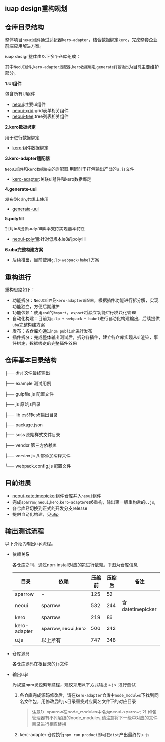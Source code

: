 ## iuap design重构规划

## 仓库目录结构

整体项目`neoui组件`通过适配器`kero-adapter`，结合数据绑定`kero`，完成整套企业前端应用解决方案。

iuap design整体由以下多个仓库组成：

其中`NeoUI组件`,`kero-adapter适配器`,`kero数据绑定`,`generate打包输出`为目前主要维护部分。

**1.UI组件**

包含所有UI组件

* [neoui](https://github.com/iuap-design/neoui):主要ui组件
* [neoui-grid](https://github.com/iuap-design/neoui-grid):grid表单相关组件
* [neoui-tree](https://github.com/iuap-design/neoui-tree):tree列表相关组件


**2.kero数据绑定**

用于进行数据绑定

* [kero](https://github.com/iuap-design/kero):组件数据绑定

**3.kero-adapter适配器**

`NeoUI组件`和`kero数据绑定`的适配器,用同时于打包输出产出的`u.js`文件

- [kero-adapter](https://github.com/iuap-design/kero-adapter):关联ui组件和kero数据绑定

**4.generate-uui**

发布到cdn,供线上使用

* [generate-uui](https://github.com/iuap-design/generate-uui)


**5.polyfill**

针对ie8提供polyfill脚本支持实现基本特性

* [neoui-polyfill](https://github.com/iuap-design/neoui-polyfill):针对低版本ie8的polyfill

**6.uba完整构建方案**

* 后续推出，目前使用`gulp+webpack+babel`方案

##  重构进行

重构思路如下：

* 功能拆分：`NeoUI组件`及`kero-adapter适配器`，根据插件功能进行拆分解，实现功能独立，方便后期维护
* 功能依赖：使用`es6`的`import`，`export`将独立功能进行模块化管理
* 自动化构建：目前为`gulp + webpack + babel`进行自动化构建输出，后续提供`uba`完整构建方案
* 发布：各仓库均通过`npm publish`进行发布
* 插件拆分：完成整体输出测试后，拆分各插件，建立各仓库实现从ui渲染，事件绑定，数据绑定的完整插件效果

## 仓库基本目录结构

├── dist 文件最终输出

├── example 测试用例

├── gulpfile.js 配置文件

├── js 原始js目录

├── lib es6转es5输出目录

├── package.json 

├── scss 原始样式文件目录

├── vendor 第三方依赖库

├── version.js 头部添加注释文件

└── webpack.config.js 配置文件

## 目前进展

* [neoui-datetimepicker](https://github.com/iuap-design/neoui-datetimepicker)组件仓库并入`neoui`组件
* 完成`sparrow`,`neoui`,`kero`,`kero-adapter`es6重构，输出第一版重构后的`u.js`,
* 各仓库已切换到正式的开发分支release
* 提供自动化构建，见[utip](https://github.com/iuap-design/utip/blob/master/README.md)

## 输出测试流程

以下介绍为输出u.js流程。

* 依赖关系

  各仓库之间，通过npm install对应的包进行依赖。下图为仓库信息

  | 目录           | 依赖                 | 压缩前  | 压缩后  | 备注              |
  | ------------ | ------------------ | ---- | ---- | --------------- |
  | sparrow      | -                  | 125  | 52   |                 |
  | neoui        | sparrow            | 532  | 244  | 含datetimepicker |
  | kero         | sparrow            | 219  | 86   |                 |
  | kero-adapter | sparrow,neoui,kero | 506  | 242  |                 |
  | u.js         | 以上所有               | 747  | 348  |                 |

* 仓库源码

  各仓库源码在根目录的`js`文件

* 输出u.js

  为规避npm发包繁琐流程，建议采用以下方式输出`u.js `进行测试

  1. 各仓库完成源码修改后，请在`kero-adapter`仓库中`node_modules`下找到同名文件包，用修改后的`js`目录替换对应同名文件下的对应目录

     > 注意1）sparrow在node_modules中名为neoui-sparrow; 2) 如包管理器有不同层级的node_modules,请注意将下一级中对应的文件目录进行相应替换

  2. kero-adapter 仓库执行`npm run product`即可在`dist`产出最终的`u.js`

  ​
